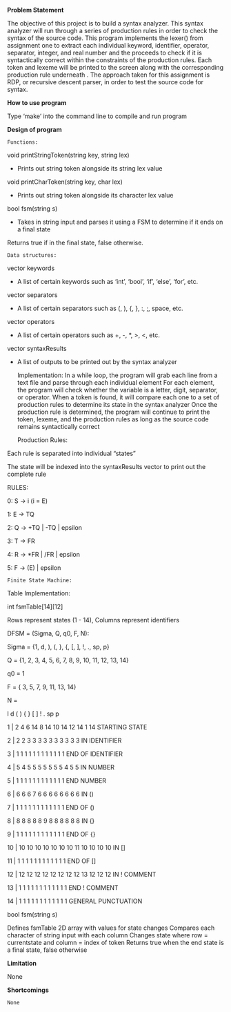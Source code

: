 **Problem Statement**


The objective of this project is to build a syntax analyzer. This syntax analyzer will run through a series of production rules in order to check the syntax of the source code. This program implements the lexer() from assignment one to extract each individual keyword, identifier, operator, separator, integer, and real number and the proceeds to check if it is syntactically correct within the constraints of the production rules. Each token and lexeme will be printed to the screen along with the corresponding production rule underneath . The approach taken for this assignment is RDP, or recursive descent parser, in order to test the source code for syntax.


**How to use program**


Type ‘make’ into the command line to compile and run program


**Design of program**



	Functions:
void printStringToken(string key, string lex)

- Prints out string token alongside its string lex value

void printCharToken(string key, char lex)

- Prints out string token alongside its character lex value

bool fsm(string s)

- Takes in string input and parses it using a FSM to determine if it ends on a final state

Returns true if in the final state, false otherwise.

	Data structures:
vector<string> keywords

- A list of certain keywords such as ‘int’, ‘bool’, ‘if’, ‘else’, ‘for’, etc.

vector<char> separators

- A list of certain separators such as (, ), {, }, :, ;, space, etc.

vector<char> operators

- A list of certain operators such as +, -, *, >, <, etc.

vector<string> syntaxResults

- A list of outputs to be printed out by the syntax analyzer

	Implementation:
In a while loop, the program will grab each line from a text file and parse through each individual element
For each element, the program will check whether the variable is a letter, digit, separator, or operator.
When a token is found, it will compare each one to a set of production rules to determine its state in the syntax analyzer
Once the production rule is determined, the program will continue to print the token, lexeme, and the production rules as long as the source code remains syntactically correct

	Production Rules:

Each rule is separated into individual “states”

The state will be indexed into the syntaxResults vector to print out the complete rule

RULES:

0: S → i  (i = E)

1: E → TQ

2: Q → +TQ | -TQ | epsilon

3: T → FR

4: R → *FR | /FR | epsilon

5: F → (E) | epsilon

	Finite State Machine:
Table Implementation:

int fsmTable[14][12]

Rows represent states (1 - 14),  Columns represent identifiers

DFSM = (Sigma, Q, q0, F, N):

Sigma = {1, d, ), (, }, {, [, ], !, ., sp, p}

Q = {1, 2, 3, 4, 5, 6, 7, 8, 9, 10, 11, 12, 13, 14}

q0 = 1

F = { 3, 5, 7, 9, 11, 13, 14}

N = 

l  d  (  )  {  }  [  ]  !  .  sp p

1  | 	2  4  6  14 8  14 10 14 12 14 1 14	STARTING STATE

2  |  2  2  3  3  3  3  3  3  3  3  3  3 	IN IDENTIFIER

3  |  1  1  1  1  1  1  1  1  1  1  1  1	END OF IDENTIFIER

4  |  5  4  5  5  5  5  5  5  5  4  5  5	IN NUMBER

5  |  1  1  1  1  1  1  1  1  1  1  1  1	END NUMBER

6  |  6  6  6  7  6  6  6  6  6  6  6  6	IN ()

7  |  1  1  1  1  1  1  1  1  1  1  1  1	END OF ()

8  |  8  8  8  8  8  9  8  8  8  8  8  8	IN {}

9  |  1  1  1  1  1  1  1  1  1  1  1  1	END OF {}

10 |  10 10 10 10 10 10 10 11 10 10 10 10	IN []

11 |  1  1  1  1  1  1  1  1  1  1  1  1	END OF []

12 |  12 12 12 12 12 12 12 12 13 12 12 12	IN ! COMMENT

13 |  1  1  1  1  1  1  1  1  1  1  1  1	END ! COMMENT

14 |  1  1  1  1  1  1  1  1  1  1  1  1	GENERAL PUNCTUATION

bool fsm(string s)

Defines fsmTable 2D array with values for state changes
Compares each character of string input with each column
Changes state where row = currentstate and column = index of token
Returns true when the end state is a final state, false otherwise

**Limitation**

None

**Shortcomings**

	None
